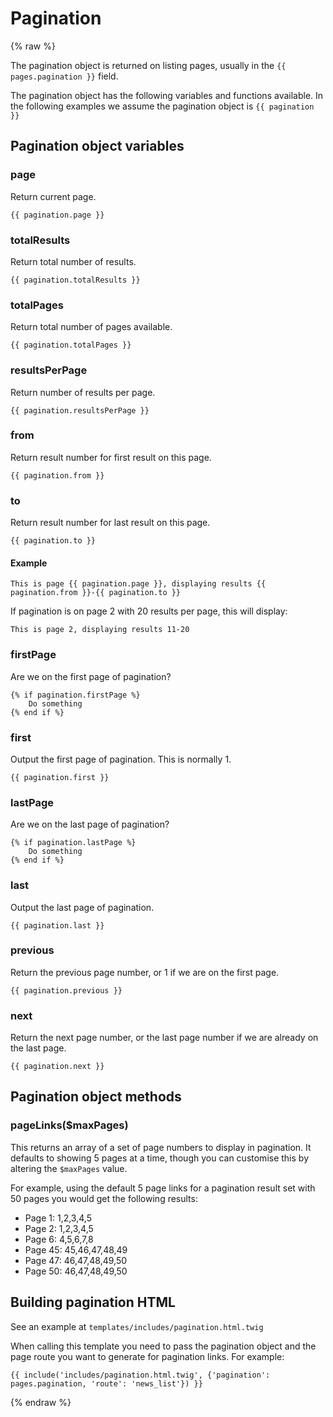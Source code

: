 # Pagination

{% raw %}

The pagination object is returned on listing pages, usually in the `{{ pages.pagination }}` field.

The pagination object has the following variables and functions available. In the following examples we assume the 
pagination object is `{{ pagination }}`

## Pagination object variables

### page

Return current page.

```
{{ pagination.page }}
```

### totalResults

Return total number of results.

```
{{ pagination.totalResults }}
```

### totalPages

Return total number of pages available.

```
{{ pagination.totalPages }}
```

### resultsPerPage

Return number of results per page.
 
```
{{ pagination.resultsPerPage }}
```

### from

Return result number for first result on this page.

```
{{ pagination.from }}
```

### to

Return result number for last result on this page.

```
{{ pagination.to }}
```

#### Example

```
This is page {{ pagination.page }}, displaying results {{ pagination.from }}-{{ pagination.to }}
```

If pagination is on page 2 with 20 results per page, this will display: 

```
This is page 2, displaying results 11-20
```

### firstPage

Are we on the first page of pagination?

```
{% if pagination.firstPage %}
    Do something
{% end if %}
```

### first 

Output the first page of pagination. This is normally 1.

```
{{ pagination.first }}
```

### lastPage

Are we on the last page of pagination?

```
{% if pagination.lastPage %}
    Do something
{% end if %}
```

### last

Output the last page of pagination.

```
{{ pagination.last }}
```

### previous

Return the previous page number, or 1 if we are on the first page.

```
{{ pagination.previous }}
```

### next

Return the next page number, or the last page number if we are already on the last page.

```
{{ pagination.next }}
```

## Pagination object methods

### pageLinks($maxPages)

This returns an array of a set of page numbers to display in pagination. It defaults to showing 5 pages at a time, though 
you can customise this by altering the `$maxPages` value.

For example, using the default 5 page links for a pagination result set with 50 pages you would get the following results:

* Page 1: 1,2,3,4,5
* Page 2: 1,2,3,4,5
* Page 6: 4,5,6,7,8
* Page 45: 45,46,47,48,49
* Page 47: 46,47,48,49,50
* Page 50: 46,47,48,49,50

## Building pagination HTML

See an example at `templates/includes/pagination.html.twig`

When calling this template you need to pass the pagination object and the page route you want to generate for pagination 
links. For example:

```
{{ include('includes/pagination.html.twig', {'pagination': pages.pagination, 'route': 'news_list'}) }}
```

{% endraw %}